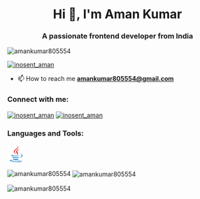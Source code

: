 <h1 align="center">Hi 👋, I'm Aman Kumar</h1>
<h3 align="center">A passionate frontend developer from India</h3>

<p align="left"> <img src="https://komarev.com/ghpvc/?username=amankumar805554&label=Profile%20views&color=0e75b6&style=flat" alt="amankumar805554" /> </p>

<p align="left"> <a href="https://twitter.com/inosent_aman" target="blank"><img src="https://img.shields.io/twitter/follow/inosent_aman?logo=twitter&style=for-the-badge" alt="inosent_aman" /></a> </p>

- 📫 How to reach me **amankumar805554@gmail.com**

<h3 align="left">Connect with me:</h3>
<p align="left">
<a href="https://twitter.com/inosent_aman" target="blank"><img align="center" src="https://raw.githubusercontent.com/rahuldkjain/github-profile-readme-generator/master/src/images/icons/Social/twitter.svg" alt="inosent_aman" height="30" width="40" /></a>
<a href="https://instagram.com/inosent_aman" target="blank"><img align="center" src="https://raw.githubusercontent.com/rahuldkjain/github-profile-readme-generator/master/src/images/icons/Social/instagram.svg" alt="inosent_aman" height="30" width="40" /></a>
</p>

<h3 align="left">Languages and Tools:</h3>
<p align="left"> <a href="https://www.java.com" target="_blank" rel="noreferrer"> <img src="https://raw.githubusercontent.com/devicons/devicon/master/icons/java/java-original.svg" alt="java" width="40" height="40"/> </a> </p>

<p><img align="left" src="https://github-readme-stats.vercel.app/api/top-langs?username=amankumar805554&show_icons=true&locale=en&layout=compact" alt="amankumar805554" /></p>

<p>&nbsp;<img align="center" src="https://github-readme-stats.vercel.app/api?username=amankumar805554&show_icons=true&locale=en" alt="amankumar805554" /></p>

<p><img align="center" src="https://github-readme-streak-stats.herokuapp.com/?user=amankumar805554&" alt="amankumar805554" /></p>

